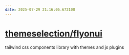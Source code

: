```yaml
---
date: 2025-07-29 21:16:05.672100
---
```


# [themeselection/flyonui](https://github.com/themeselection/flyonui)

tailwind css components library with themes and js plugins